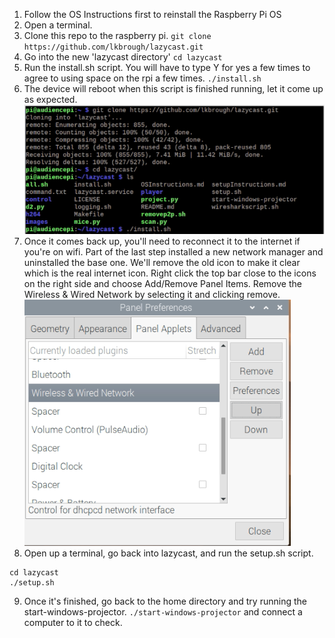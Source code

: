 1. Follow the OS Instructions first to reinstall the Raspberry Pi OS
2. Open a terminal.
3. Clone this repo to the raspberry pi. `git clone https://github.com/lkbrough/lazycast.git`
4. Go into the new 'lazycast directory' `cd lazycast`
5. Run the install.sh script. You will have to type Y for yes a few times to agree to using space on the rpi a few times. `./install.sh`
6. The device will reboot when this script is finished running, let it come up as expected.
![](/images/cloneandinstall.png)
7. Once it comes back up, you'll need to reconnect it to the internet if you're on wifi. Part of the last step installed a new network manager and uninstalled the base one. We'll remove the old icon to make it clear which is the real internet icon. Right click the top bar close to the icons on the right side and choose Add/Remove Panel Items. Remove the Wireless & Wired Network by selecting it and clicking remove.
![](/images/removeNetwork.png)
8. Open up a terminal, go back into lazycast, and run the setup.sh script. 
```
cd lazycast
./setup.sh
```
9. Once it's finished, go back to the home directory and try running the start-windows-projector. `./start-windows-projector` and connect a computer to it to check.